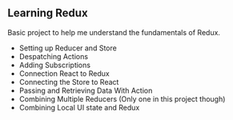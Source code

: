 ## Learning Redux

Basic project to help me understand the fundamentals of Redux.
  - Setting up Reducer and Store
  - Despatching Actions
  - Adding Subscriptions
  - Connection React to Redux
  - Connecting the Store to React
  - Passing and Retrieving Data With Action
  - Combining Multiple Reducers (Only one in this project though)
  - Combining Local UI state and Redux